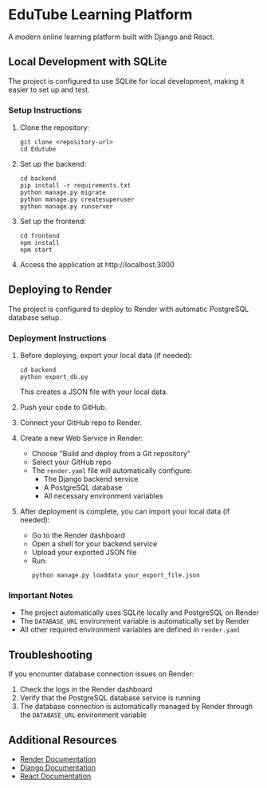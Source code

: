 # EduTube Learning Platform

A modern online learning platform built with Django and React.

## Local Development with SQLite

The project is configured to use SQLite for local development, making it easier to set up and test.

### Setup Instructions

1. Clone the repository:
   ```
   git clone <repository-url>
   cd Edutube
   ```

2. Set up the backend:
   ```
   cd backend
   pip install -r requirements.txt
   python manage.py migrate
   python manage.py createsuperuser
   python manage.py runserver
   ```

3. Set up the frontend:
   ```
   cd frontend
   npm install
   npm start
   ```

4. Access the application at http://localhost:3000

## Deploying to Render

The project is configured to deploy to Render with automatic PostgreSQL database setup.

### Deployment Instructions

1. Before deploying, export your local data (if needed):
   ```
   cd backend
   python export_db.py
   ```
   This creates a JSON file with your local data.

2. Push your code to GitHub.

3. Connect your GitHub repo to Render.

4. Create a new Web Service in Render:
   - Choose "Build and deploy from a Git repository"
   - Select your GitHub repo
   - The `render.yaml` file will automatically configure:
     - The Django backend service
     - A PostgreSQL database
     - All necessary environment variables

5. After deployment is complete, you can import your local data (if needed):
   - Go to the Render dashboard
   - Open a shell for your backend service
   - Upload your exported JSON file
   - Run:
     ```
     python manage.py loaddata your_export_file.json
     ```

### Important Notes

- The project automatically uses SQLite locally and PostgreSQL on Render
- The `DATABASE_URL` environment variable is automatically set by Render
- All other required environment variables are defined in `render.yaml`

## Troubleshooting

If you encounter database connection issues on Render:

1. Check the logs in the Render dashboard
2. Verify that the PostgreSQL database service is running
3. The database connection is automatically managed by Render through the `DATABASE_URL` environment variable

## Additional Resources

- [Render Documentation](https://render.com/docs)
- [Django Documentation](https://docs.djangoproject.com/)
- [React Documentation](https://reactjs.org/docs/getting-started.html) 